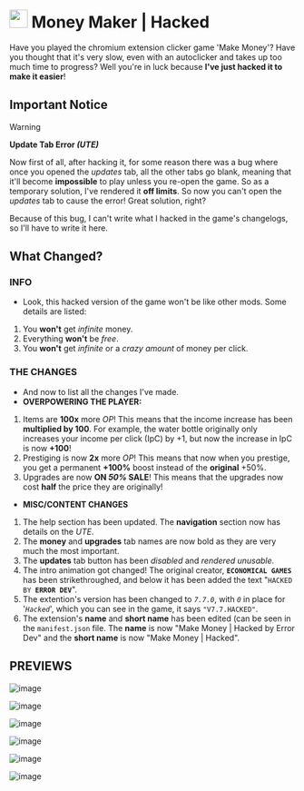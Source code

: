 # <img src="./dollar_bill.ico" width=32 height=32> Money Maker | Hacked
  Have you played the chromium extension clicker game 'Make Money'?
  Have you thought that it's very slow, even with an autoclicker and takes up too much time to progress?
  Well you're in luck because **I've just hacked it to make it easier**!

## Important Notice
  > [!WARNING]
  > **Update Tab Error _(UTE)_**
  > 
  > Now first of all, after hacking it, for some reason there was a bug where once you opened the *updates* tab, all the other tabs go blank, meaning that it'll become **impossible** to play unless you re-open the game.
  So as a temporary solution, I've rendered it **off limits**. So now you can't open the _updates_ tab to cause the error! Great solution, right?
  
  Because of this bug, I can't write what I hacked in the game's changelogs, so I'll have to write it here.

## What Changed?
  ### INFO
  - Look, this hacked version of the game won't be like other mods. Some details are listed:
  1. You **won't** get _infinite_ money.
  2. Everything **won't** be _free_.
  3. You **won't** get _infinite_ or a _crazy amount_ of money per click.
  
  ### THE CHANGES
  - And now to list all the changes I've made.
  - **OVERPOWERING THE PLAYER:**
  1. Items are **100x** more _OP_! This means that the income increase has been **multiplied by 100**. For example, the water bottle originally only increases your income per click (IpC) by +1, but now the increase in IpC is now **+100**!
  2. Prestiging is now **2x** more _OP_! This means that now when you prestige, you get a permanent **+100%** boost instead of the **original** +50%.
  3. Upgrades are now **ON _50%_ SALE**! This means that the upgrades now cost **half** the price they are originally!
  
  - **MISC/CONTENT CHANGES**
  1. The help section has been updated. The **navigation** section now has details on the _UTE_.
  2. The **money** and **upgrades** tab names are now bold as they are very much the most important.
  3. The **updates** tab button has been _disabled_ and _rendered unusable_.
  4. The intro animation got changed! The original creator, **`ECONOMICAL GAMES`** has been strikethroughed, and below it has been added the text "`HACKED BY `**`ERROR DEV`**".
  5. The extention's version has been changed to _`7.7.0`_, with _`0`_ in place for '_`Hacked`_', which you can see in the game, it says `"V7.7.HACKED"`.
  6. The extension's **name** and **short name** has been edited (can be seen in the `manifest.json` file. The **name** is now "Make Money | Hacked by Error Dev" and the **short name** is now "Make Money | Hacked".

## PREVIEWS
  ![image](https://github.com/3rror-dev/money-maker-hacked/assets/116144887/ecad724b-1dc9-4dc1-9c02-cfdf9ea8cd92)
  
  ![image](https://github.com/3rror-dev/money-maker-hacked/assets/116144887/e6cc6d28-0720-4df1-9f74-b13007df6c41)
  
  ![image](https://github.com/3rror-dev/money-maker-hacked/assets/116144887/5991e7f1-10e6-4c3f-9cfc-e7cc4168ad5c)
  
  ![image](https://github.com/3rror-dev/money-maker-hacked/assets/116144887/ec9df546-44af-445a-b077-85b0a68c6abc)
  
  ![image](https://github.com/3rror-dev/money-maker-hacked/assets/116144887/6281e598-73d8-40d2-b35d-8f273a9b80f9)
  
  ![image](https://github.com/3rror-dev/money-maker-hacked/assets/116144887/1fc1acaf-d4ae-43a9-a4fb-6ec2c687972d)
